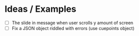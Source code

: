 # Ideas / Examples

- [ ] The slide in message when user scrolls y amount of screen
- [ ] Fix a JSON object riddled with errors (use cuepoints object)
